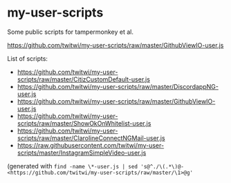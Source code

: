 # my-user-scripts
Some public scripts for tampermonkey et al.

https://github.com/twitwi/my-user-scripts/raw/master/GithubViewIO-user.js

List of scripts:

- <https://github.com/twitwi/my-user-scripts/raw/master/CitizCustomDefault-user.js>
- <https://github.com/twitwi/my-user-scripts/raw/master/DiscordappNG-user.js>
- <https://github.com/twitwi/my-user-scripts/raw/master/GithubViewIO-user.js>
- <https://github.com/twitwi/my-user-scripts/raw/master/ShowOkOnWhitelist-user.js>
- <https://github.com/twitwi/my-user-scripts/raw/master/ClarolineConnectNGMail-user.js>
- <https://raw.githubusercontent.com/twitwi/my-user-scripts/master/InstagramSimpleVideo-user.js>

(generated with `find -name \*-user.js | sed 's@^./\(.*\)@- <https://github.com/twitwi/my-user-scripts/raw/master/\1>@g'`

